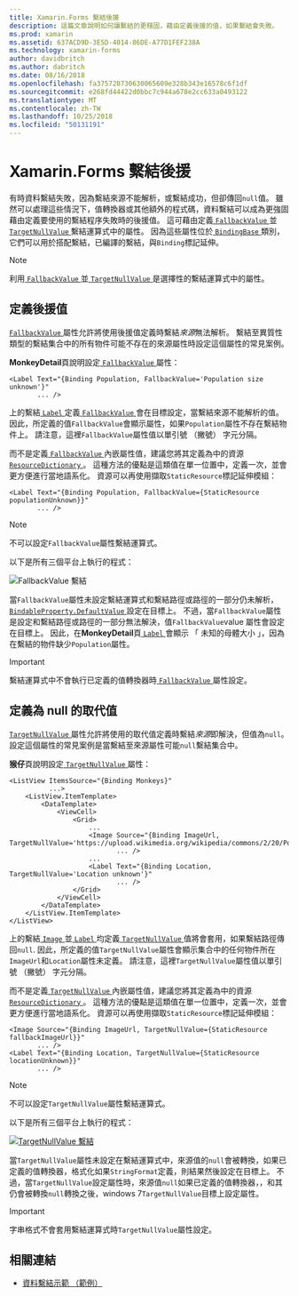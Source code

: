 ```yaml
---
title: Xamarin.Forms 繫結後援
description: 這篇文章說明如何讓繫結的更穩固，藉由定義後援的值，如果繫結會失敗。
ms.prod: xamarin
ms.assetid: 637ACD9D-3E5D-4014-86DE-A77D1FEF238A
ms.technology: xamarin-forms
author: davidbritch
ms.author: dabritch
ms.date: 08/16/2018
ms.openlocfilehash: fa375720730630065609e328b343e16578c6f1df
ms.sourcegitcommit: e268fd44422d0bbc7c944a678e2cc633a0493122
ms.translationtype: MT
ms.contentlocale: zh-TW
ms.lasthandoff: 10/25/2018
ms.locfileid: "50131191"
---
```

# <a name="xamarinforms-binding-fallbacks"></a>Xamarin.Forms 繫結後援

有時資料繫結失敗，因為繫結來源不能解析，或繫結成功，但卻傳回`null`值。 雖然可以處理這些情況下，值轉換器或其他額外的程式碼，資料繫結可以成為更強固藉由定義要使用的繫結程序失敗時的後援值。 這可藉由定義[ `FallbackValue` ](xref:Xamarin.Forms.BindingBase.FallbackValue)並[ `TargetNullValue` ](xref:Xamarin.Forms.BindingBase.TargetNullValue)繫結運算式中的屬性。 因為這些屬性位於[ `BindingBase` ](xref:Xamarin.Forms.BindingBase)類別，它們可以用於搭配繫結，已編譯的繫結，與`Binding`標記延伸。

> [!NOTE]
> 利用[ `FallbackValue` ](xref:Xamarin.Forms.BindingBase.FallbackValue)並[ `TargetNullValue` ](xref:Xamarin.Forms.BindingBase.TargetNullValue)是選擇性的繫結運算式中的屬性。

## <a name="defining-a-fallback-value"></a>定義後援值

[ `FallbackValue` ](xref:Xamarin.Forms.BindingBase.FallbackValue)屬性允許將使用後援值定義時繫結*來源*無法解析。 繫結至異質性類型的繫結集合中的所有物件可能不存在的來源屬性時設定這個屬性的常見案例。

**MonkeyDetail**頁說明設定[ `FallbackValue` ](xref:Xamarin.Forms.BindingBase.FallbackValue)屬性：

```xaml
<Label Text="{Binding Population, FallbackValue='Population size unknown'}"
       ... />   
```

上的繫結[ `Label` ](xref:Xamarin.Forms.Label)定義[ `FallbackValue` ](xref:Xamarin.Forms.BindingBase.FallbackValue)會在目標設定，當繫結來源不能解析的值。 因此，所定義的值`FallbackValue`會顯示屬性，如果`Population`屬性不存在繫結物件上。 請注意，這裡`FallbackValue`屬性值以單引號 （撇號） 字元分隔。

而不是定義[ `FallbackValue` ](xref:Xamarin.Forms.BindingBase.FallbackValue)內嵌屬性值，建議您將其定義為中的資源[ `ResourceDictionary` ](xref:Xamarin.Forms.ResourceDictionary)。 這種方法的優點是這類值在單一位置中，定義一次，並會更方便進行當地語系化。 資源可以再使用擷取`StaticResource`標記延伸模組：

```xaml
<Label Text="{Binding Population, FallbackValue={StaticResource populationUnknown}}"
       ... />  
```

> [!NOTE]
> 不可以設定`FallbackValue`屬性繫結運算式。

以下是所有三個平台上執行的程式：

![FallbackValue 繫結](binding-fallbacks-images/bindingunavailable-detail-cropped.png "FallbackValue 繫結")

當`FallbackValue`屬性未設定繫結運算式和繫結路徑或路徑的一部分仍未解析， [ `BindableProperty.DefaultValue` ](xref:Xamarin.Forms.BindableProperty.DefaultValue)設定在目標上。 不過，當`FallbackValue`屬性是設定和繫結路徑或路徑的一部分無法解決，值`FallbackValue`value 屬性會設定在目標上。 因此，在**MonkeyDetail**頁[ `Label` ](xref:Xamarin.Forms.Label)會顯示 「 未知的母體大小 」，因為在繫結的物件缺少`Population`屬性。

> [!IMPORTANT]
> 繫結運算式中不會執行已定義的值轉換器時[ `FallbackValue` ](xref:Xamarin.Forms.BindingBase.FallbackValue)屬性設定。

## <a name="defining-a-null-replacement-value"></a>定義為 null 的取代值

[ `TargetNullValue` ](xref:Xamarin.Forms.BindingBase.TargetNullValue)屬性允許將使用的取代值定義時繫結*來源*即解決，但值為`null`。 設定這個屬性的常見案例是當繫結至來源屬性可能`null`繫結集合中。

**猴仔**頁說明設定[ `TargetNullValue` ](xref:Xamarin.Forms.BindingBase.TargetNullValue)屬性：

```xaml
<ListView ItemsSource="{Binding Monkeys}"
          ...>
    <ListView.ItemTemplate>
        <DataTemplate>
            <ViewCell>
                <Grid>
                    ...
                    <Image Source="{Binding ImageUrl, TargetNullValue='https://upload.wikimedia.org/wikipedia/commons/2/20/Point_d_interrogation.jpg'}"
                           ... />
                    ...
                    <Label Text="{Binding Location, TargetNullValue='Location unknown'}"
                           ... />
                </Grid>
            </ViewCell>
        </DataTemplate>
    </ListView.ItemTemplate>
</ListView>
```

上的繫結[ `Image` ](xref:Xamarin.Forms.Image)並[ `Label` ](xref:Xamarin.Forms.Label)均定義[ `TargetNullValue` ](xref:Xamarin.Forms.BindingBase.TargetNullValue)值將會套用，如果繫結路徑傳回`null`. 因此，所定義的值`TargetNullValue`屬性會顯示集合中的任何物件所在`ImageUrl`和`Location`屬性未定義。 請注意，這裡`TargetNullValue`屬性值以單引號 （撇號） 字元分隔。

而不是定義[ `TargetNullValue` ](xref:Xamarin.Forms.BindingBase.TargetNullValue)內嵌屬性值，建議您將其定義為中的資源[ `ResourceDictionary` ](xref:Xamarin.Forms.ResourceDictionary)。 這種方法的優點是這類值在單一位置中，定義一次，並會更方便進行當地語系化。 資源可以再使用擷取`StaticResource`標記延伸模組：

```xaml
<Image Source="{Binding ImageUrl, TargetNullValue={StaticResource fallbackImageUrl}}"
       ... />
<Label Text="{Binding Location, TargetNullValue={StaticResource locationUnknown}}"
       ... />
```

> [!NOTE]
> 不可以設定`TargetNullValue`屬性繫結運算式。

以下是所有三個平台上執行的程式：

[![TargetNullValue 繫結](binding-fallbacks-images/bindingunavailable-small.png "TargetNullValue 繫結")](binding-fallbacks-images/bindingunavailable-large.png#lightbox "TargetNullValue 繫結")

當`TargetNullValue`屬性未設定在繫結運算式中，來源值的`null`會被轉換，如果已定義的值轉換器，格式化如果`StringFormat`定義，則結果然後設定在目標上。 不過，當`TargetNullValue`設定屬性時，來源值`null`如果已定義的值轉換器，，和其仍會被轉換`null`轉換之後，windows 7`TargetNullValue`目標上設定屬性。

> [!IMPORTANT]
> 字串格式不會套用繫結運算式時`TargetNullValue`屬性設定。

## <a name="related-links"></a>相關連結

- [資料繫結示範 （範例）](https://developer.xamarin.com/samples/xamarin-forms/DataBindingDemos/)
